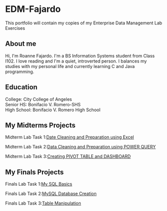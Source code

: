 # EDM-Fajardo
This portfolio will contain my copies of my Enterprise Data Management Lab Exercises

## About me

Hi, I'm Roanne Fajardo. I'm a BS Information Systems student from Class I102. I love reading and I'm a quiet, introverted person. I balances my studies with my personal life and currently learning C and Java programming.

## Education
College: City College of Angeles\
Senior HS: Bonifacio V. Romero-SHS\
High School: Bonifacio V. Romero High School

## My Midterms Projects
Midterm Lab Task 1:[Date Cleaning and Preparation using Excel](https://roannefajardo.github.io/Midterm-Lab-Task-1/)

Midterm Lab Task 2:[Data Cleaning and Preparation using POWER QUERY](https://roannefajardo.github.io/Midterm-Lab-Task-2-/)

Midterm Lab Task 3:[Creating PIVOT TABLE and DASHBOARD](https://roannefajardo.github.io/Midterm-Lab-Task-3/)

## My Finals Projects
Finals Lab Task 1:[My SQL Basics](https://roannefajardo.github.io/Finals-Lab-Task-1/)

Finals Lab Task 2:[MySQL Database Creation](https://roannefajardo.github.io/Finals-Lab-Task-2/)

Finals Lab Task 3:[Table Manipulation](https://roannefajardo.github.io/Finals-Lab-Task-3/)
